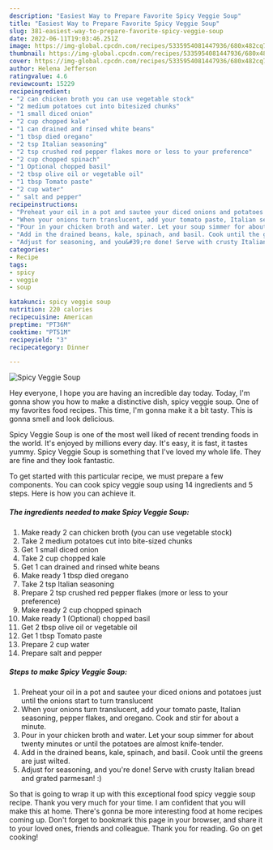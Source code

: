 ```yaml
---
description: "Easiest Way to Prepare Favorite Spicy Veggie Soup"
title: "Easiest Way to Prepare Favorite Spicy Veggie Soup"
slug: 381-easiest-way-to-prepare-favorite-spicy-veggie-soup
date: 2022-06-11T19:03:46.251Z
image: https://img-global.cpcdn.com/recipes/5335954081447936/680x482cq70/spicy-veggie-soup-recipe-main-photo.jpg
thumbnail: https://img-global.cpcdn.com/recipes/5335954081447936/680x482cq70/spicy-veggie-soup-recipe-main-photo.jpg
cover: https://img-global.cpcdn.com/recipes/5335954081447936/680x482cq70/spicy-veggie-soup-recipe-main-photo.jpg
author: Helena Jefferson
ratingvalue: 4.6
reviewcount: 15229
recipeingredient:
- "2 can chicken broth you can use vegetable stock"
- "2 medium potatoes cut into bitesized chunks"
- "1 small diced onion"
- "2 cup chopped kale"
- "1 can drained and rinsed white beans"
- "1 tbsp died oregano"
- "2 tsp Italian seasoning"
- "2 tsp crushed red pepper flakes more or less to your preference"
- "2 cup chopped spinach"
- "1 Optional chopped basil"
- "2 tbsp olive oil or vegetable oil"
- "1 tbsp Tomato paste"
- "2 cup water"
- " salt and pepper"
recipeinstructions:
- "Preheat your oil in a pot and sautee your diced onions and potatoes just until the onions start to turn translucent"
- "When your onions turn translucent, add your tomato paste, Italian seasoning, pepper flakes, and oregano. Cook and stir for about a minute."
- "Pour in your chicken broth and water. Let your soup simmer for about twenty minutes or until the potatoes are almost knife-tender."
- "Add in the drained beans, kale, spinach, and basil. Cook until the greens are just wilted."
- "Adjust for seasoning, and you&#39;re done! Serve with crusty Italian bread and grated parmesan! :)"
categories:
- Recipe
tags:
- spicy
- veggie
- soup

katakunci: spicy veggie soup 
nutrition: 220 calories
recipecuisine: American
preptime: "PT36M"
cooktime: "PT51M"
recipeyield: "3"
recipecategory: Dinner

---
```



![Spicy Veggie Soup](https://img-global.cpcdn.com/recipes/5335954081447936/680x482cq70/spicy-veggie-soup-recipe-main-photo.jpg)

Hey everyone, I hope you are having an incredible day today. Today, I'm gonna show you how to make a distinctive dish, spicy veggie soup. One of my favorites food recipes. This time, I'm gonna make it a bit tasty. This is gonna smell and look delicious.



Spicy Veggie Soup is one of the most well liked of recent trending foods in the world. It's enjoyed by millions every day. It's easy, it is fast, it tastes yummy. Spicy Veggie Soup is something that I've loved my whole life. They are fine and they look fantastic.


To get started with this particular recipe, we must prepare a few components. You can cook spicy veggie soup using 14 ingredients and 5 steps. Here is how you can achieve it.

<!--inarticleads1-->

##### The ingredients needed to make Spicy Veggie Soup:

1. Make ready 2 can chicken broth (you can use vegetable stock)
1. Take 2 medium potatoes cut into bite-sized chunks
1. Get 1 small diced onion
1. Take 2 cup chopped kale
1. Get 1 can drained and rinsed white beans
1. Make ready 1 tbsp died oregano
1. Take 2 tsp Italian seasoning
1. Prepare 2 tsp crushed red pepper flakes (more or less to your preference)
1. Make ready 2 cup chopped spinach
1. Make ready 1 (Optional) chopped basil
1. Get 2 tbsp olive oil or vegetable oil
1. Get 1 tbsp Tomato paste
1. Prepare 2 cup water
1. Prepare  salt and pepper




<!--inarticleads2-->

##### Steps to make Spicy Veggie Soup:

1. Preheat your oil in a pot and sautee your diced onions and potatoes just until the onions start to turn translucent
1. When your onions turn translucent, add your tomato paste, Italian seasoning, pepper flakes, and oregano. Cook and stir for about a minute.
1. Pour in your chicken broth and water. Let your soup simmer for about twenty minutes or until the potatoes are almost knife-tender.
1. Add in the drained beans, kale, spinach, and basil. Cook until the greens are just wilted.
1. Adjust for seasoning, and you&#39;re done! Serve with crusty Italian bread and grated parmesan! :)




So that is going to wrap it up with this exceptional food spicy veggie soup recipe. Thank you very much for your time. I am confident that you will make this at home. There's gonna be more interesting food at home recipes coming up. Don't forget to bookmark this page in your browser, and share it to your loved ones, friends and colleague. Thank you for reading. Go on get cooking!
